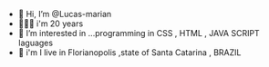 - 👋 Hi, I’m @Lucas-marian
- 👱🏻‍♂️ i'm 20 years
- 👀 I’m interested in ...programming in CSS , HTML , JAVA SCRIPT laguages
- 🌅 i'm I live in Florianopolis ,state of Santa Catarina , BRAZIL

